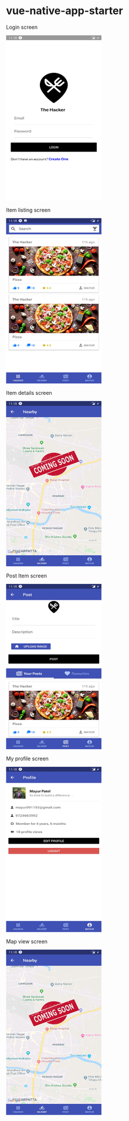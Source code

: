 # vue-native-app-starter

Login screen

<img src="assets/Screenshot_20200206-111801.jpg" width="260px" height="450px" alt="Kitten"
	title="Login screen"  />

Item listing screen

<img src="assets/Screenshot_20200206-111808.jpg" width="260px" height="450px" alt="Kitten"
	title="Screenshot_20200206-111808.jpg"  />
	
Item details screen

<img src="assets/Screenshot_20200206-111818.jpg" width="260px" height="450px" alt="Kitten"
	title="Item details screen"  />
	
Post Item screen

<img src="assets/Screenshot_20200206-111826.jpg" width="260px" height="450px" alt="Kitten"
	title="Post Item screen"  />
	
My profile screen

<img src="assets/Screenshot_20200206-111833.jpg" width="260px" height="450px" alt="Kitten"
	title="My profile screen"  />
	
Map view screen

<img src="assets/Screenshot_20200206-111818.jpg" width="260px" height="450px" alt="Kitten"
	title="Map view screen"  />
